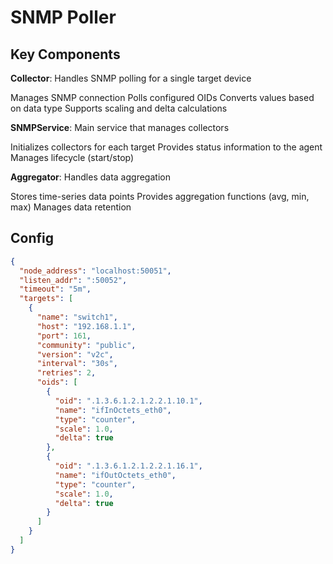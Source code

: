 # SNMP Poller

## Key Components

**Collector**: Handles SNMP polling for a single target device

Manages SNMP connection
Polls configured OIDs
Converts values based on data type
Supports scaling and delta calculations


**SNMPService**: Main service that manages collectors

Initializes collectors for each target
Provides status information to the agent
Manages lifecycle (start/stop)


**Aggregator**: Handles data aggregation

Stores time-series data points
Provides aggregation functions (avg, min, max)
Manages data retention

## Config

```json
{
  "node_address": "localhost:50051",
  "listen_addr": ":50052",
  "timeout": "5m",
  "targets": [
    {
      "name": "switch1",
      "host": "192.168.1.1",
      "port": 161,
      "community": "public",
      "version": "v2c",
      "interval": "30s",
      "retries": 2,
      "oids": [
        {
          "oid": ".1.3.6.1.2.1.2.2.1.10.1",
          "name": "ifInOctets_eth0",
          "type": "counter",
          "scale": 1.0,
          "delta": true
        },
        {
          "oid": ".1.3.6.1.2.1.2.2.1.16.1",
          "name": "ifOutOctets_eth0",
          "type": "counter",
          "scale": 1.0,
          "delta": true
        }
      ]
    }
  ]
}
```